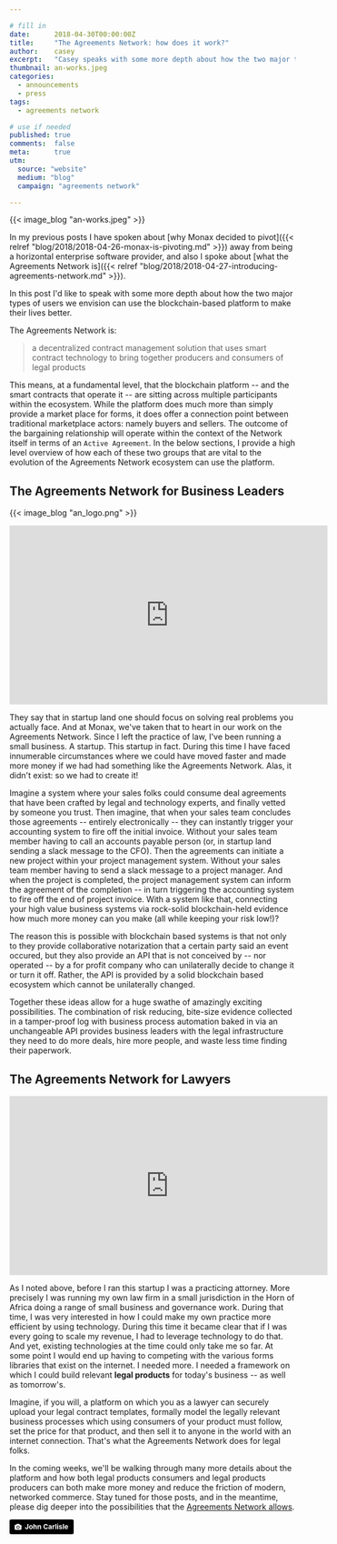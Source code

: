 ```yaml
---

# fill in
date:      2018-04-30T00:00:00Z
title:     "The Agreements Network: how does it work?"
author:    casey
excerpt:   "Casey speaks with some more depth about how the two major types of users the Agreements Network envisions will use the blockchain-based platform to make their lives better."
thumbnail: an-works.jpeg
categories:
  - announcements
  - press
tags:
  - agreements network

# use if needed
published: true
comments:  false
meta:      true
utm:
  source: "website"
  medium: "blog"
  campaign: "agreements network"

---
```


{{< image_blog "an-works.jpeg" >}}

In my previous posts I have spoken about
[why Monax decided to pivot]({{< relref
"blog/2018/2018-04-26-monax-is-pivoting.md" >}})
away from being a horizontal
enterprise software provider, and also I spoke about
[what the Agreements
Network is]({{< relref "blog/2018/2018-04-27-introducing-agreements-network.md" >}}).

In this post I'd like to speak with some more depth about how the two major
types of users we envision can use the blockchain-based platform to make their
lives better.

The Agreements Network is:

> a decentralized contract management solution that uses smart contract
> technology to bring together producers and consumers of legal products

This means, at a fundamental level, that the blockchain platform -- and the
smart contracts that operate it -- are sitting across multiple participants
within the ecosystem. While the platform does much more than simply provide a
market place for forms, it does offer a connection point between traditional
marketplace actors: namely buyers and sellers. The outcome of the bargaining
relationship will operate within the context of the Network itself in terms of
an `Active Agreement`. In the below sections, I provide a high level overview of
how each of these two groups that are vital to the evolution of the Agreements
Network ecosystem can use the platform.

## The Agreements Network for Business Leaders

{{< image_blog "an_logo.png" >}}

<center><iframe width="560" height="315" src="https://www.youtube-nocookie.com/embed/ypcTTjv_zbw?rel=0&amp;controls=0&amp;showinfo=0" frameborder="0" allow="autoplay; encrypted-media" allowfullscreen></iframe></center>

They say that in startup land one should focus on solving real problems you
actually face. And at Monax, we've taken that to heart in our work on the
Agreements Network. Since I left the practice of law, I've been running a small
business. A startup. This startup in fact. During this time I have faced
innumerable circumstances where we could have moved faster and made more money
if we had had something like the Agreements Network. Alas, it didn't exist: so
we had to create it!

Imagine a system where your sales folks could consume deal agreements that have
been crafted by legal and technology experts, and finally vetted by someone you
trust. Then imagine, that when your sales team concludes those agreements --
entirely electronically -- they can instantly trigger your accounting system to
fire off the initial invoice. Without your sales team member having to call an
accounts payable person (or, in startup land sending a slack message to the
CFO). Then the agreements can initiate a new project within your project
management system. Without your sales team member having to send a slack message
to a project manager. And when the project is completed, the project management
system can inform the agreement of the completion -- in turn triggering the
accounting system to fire off the end of project invoice. With a system like
that, connecting your high value business systems via rock-solid blockchain-held
evidence how much more money can you make (all while keeping your risk low!)?

The reason this is possible with blockchain based systems is that not only to
they provide collaborative notarization that a certain party said an event
occured, but they also provide an API that is not conceived by -- nor operated --
by a for profit company who can unilaterally decide to change it or turn it off.
Rather, the API is provided by a solid blockchain based ecosystem which cannot
be unilaterally changed.

Together these ideas allow for a huge swathe of amazingly exciting
possibilities. The combination of risk reducing, bite-size evidence collected in
a tamper-proof log with business process automation baked in via an unchangeable
API provides business leaders with the legal infrastructure they need to do more
deals, hire more people, and waste less time finding their paperwork.

## The Agreements Network for Lawyers

<center><iframe width="560" height="315" src="https://www.youtube-nocookie.com/embed/kaR5JDzk0kE?rel=0&amp;controls=0&amp;showinfo=0" frameborder="0" allow="autoplay; encrypted-media" allowfullscreen></iframe></center>

As I noted above, before I ran this startup I was a practicing attorney. More
precisely I was running my own law firm in a small jurisdiction in the Horn of
Africa doing a range of small business and governance work. During that time, I
was very interested in how I could make my own practice more efficient by using
technology. During this time it became clear that if I was every going to scale
my revenue, I had to leverage technology to do that. And yet, existing
technologies at the time could only take me so far. At some point I would end up
having to competing with the various forms libraries that exist on the internet.
I needed more. I needed a framework on which I could build relevant **legal
products** for today's business -- as well as tomorrow's.

Imagine, if you will, a platform on which you as a lawyer can securely upload
your legal contract templates, formally model the legally relevant business
processes which using consumers of your product must follow, set the price for
that product, and then sell it to anyone in the world with an internet
connection. That's what the Agreements Network does for legal folks.

In the coming weeks, we'll be walking through many more details about the
platform and how both legal products consumers and legal products producers can
both make more money and reduce the friction of modern, networked commerce. Stay
tuned for those posts, and in the meantime, please dig deeper into the
possibilities that the [Agreements Network allows](https://agreements.network).

<a style="background-color:black;color:white;text-decoration:none;padding:4px 6px;font-family:-apple-system, BlinkMacSystemFont, &quot;San Francisco&quot;, &quot;Helvetica Neue&quot;, Helvetica, Ubuntu, Roboto, Noto, &quot;Segoe UI&quot;, Arial, sans-serif;font-size:12px;font-weight:bold;line-height:1.2;display:inline-block;border-radius:3px;" href="https://unsplash.com/@barkiple?utm_medium=referral&amp;utm_campaign=photographer-credit&amp;utm_content=creditBadge" target="_blank" rel="noopener noreferrer" title="Download free do whatever you want high-resolution photos from John Carlisle"><span style="display:inline-block;padding:2px 3px;"><svg xmlns="http://www.w3.org/2000/svg" style="height:12px;width:auto;position:relative;vertical-align:middle;top:-1px;fill:white;" viewBox="0 0 32 32"><title>unsplash-logo</title><path d="M20.8 18.1c0 2.7-2.2 4.8-4.8 4.8s-4.8-2.1-4.8-4.8c0-2.7 2.2-4.8 4.8-4.8 2.7.1 4.8 2.2 4.8 4.8zm11.2-7.4v14.9c0 2.3-1.9 4.3-4.3 4.3h-23.4c-2.4 0-4.3-1.9-4.3-4.3v-15c0-2.3 1.9-4.3 4.3-4.3h3.7l.8-2.3c.4-1.1 1.7-2 2.9-2h8.6c1.2 0 2.5.9 2.9 2l.8 2.4h3.7c2.4 0 4.3 1.9 4.3 4.3zm-8.6 7.5c0-4.1-3.3-7.5-7.5-7.5-4.1 0-7.5 3.4-7.5 7.5s3.3 7.5 7.5 7.5c4.2-.1 7.5-3.4 7.5-7.5z"></path></svg></span><span style="display:inline-block;padding:2px 3px;">John Carlisle</span></a>
